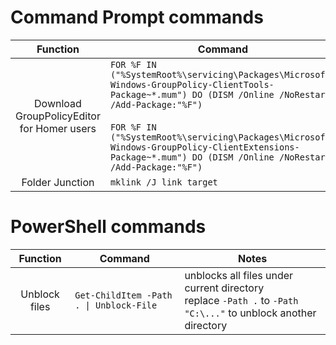 # Command Prompt commands
| Function | Command | Notes |
|:---:|---|---|
| Download GroupPolicyEditor for Homer users | `FOR %F IN ("%SystemRoot%\servicing\Packages\Microsoft-Windows-GroupPolicy-ClientTools-Package~*.mum") DO (DISM /Online /NoRestart /Add-Package:"%F")`<br><br> `FOR %F IN ("%SystemRoot%\servicing\Packages\Microsoft-Windows-GroupPolicy-ClientExtensions-Package~*.mum") DO (DISM /Online /NoRestart /Add-Package:"%F")` |
| Folder Junction | `mklink /J link target` |

# PowerShell commands
| Function | Command | Notes |
|:---:|---|---|
| Unblock files | `Get-ChildItem -Path . \| Unblock-File` | unblocks all files under current directory<br>replace `-Path .` to `-Path "C:\..."` to unblock another directory |  

